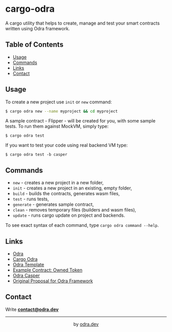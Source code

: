 # cargo-odra

A cargo utility that helps to create, manage and test your smart contracts
written using Odra framework.   

## Table of Contents
* [Usage](#usage)
* [Commands](#backends)
* [Links](#links)
* [Contact](#contact)

## Usage

To create a new project use `init` or `new` command:

```bash
$ cargo odra new --name myproject && cd myproject
```

A sample contract - Flipper - will be created for you, with some sample tests.
To run them against MockVM, simply type:

```
$ cargo odra test
```

If you want to test your code using real backend VM type:

```
$ cargo odra test -b casper
```

## Commands

* `new` - creates a new project in a new folder,
* `init` - creates a new project in an existing, empty folder,
* `build` - builds the contracts, generates wasm files,
* `test` - runs tests,
* `generate` - generates sample contract,
* `clean` - removes temporary files (builders and wasm files),
* `update` - runs cargo update on project and backends.

To see exact syntax of each command, type `cargo odra command --help`.

## Links

* [Odra](https://github.com/odradev/odra)
* [Cargo Odra](https://github.com/odradev/cargo-odra)
* [Odra Template](https://github.com/odradev/odra-template)
* [Example Contract: Owned Token](https://github.com/odradev/owned-token)
* [Odra Casper](https://github.com/odradev/odra-casper)
* [Original Proposal for Odra Framework](https://github.com/odradev/odra-proposal)

## Contact
Write **contact@odra.dev**

---
<div align="center">
by <a href="https://odra.dev">odra.dev<a>
</dev>
